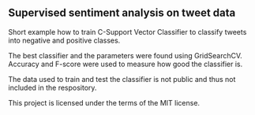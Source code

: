 ## Supervised sentiment analysis on tweet data

Short example how to train C-Support Vector Classifier to classify tweets into negative and positive classes.

The best classifier and the parameters were found using GridSearchCV. Accuracy and F-score were used to measure how good the classifier is.

The data used to train and test the classifier is not public and thus not included in the respository.

This project is licensed under the terms of the MIT license.